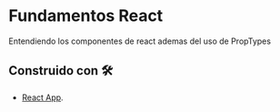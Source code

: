 # Fundamentos React

Entendiendo los componentes de react ademas del uso de PropTypes

## Construido con 🛠️

- [React App](https://github.com/facebook/create-react-app).
